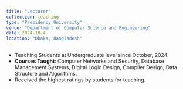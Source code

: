 ```yaml
---
title: "Lecturer"
collection: teaching
type: "Presidency University"
venue: "Department of Computer Science and Engineering"
date: 2024-10-4
location: "Dhaka, Bangladesh"
---
```

* Teaching Students at Undergraduate level since October, 2024.
* **Courses Taught**: Computer Networks and Security, Database Management Systems, Digital Logic Design, Compiler Design, Data Structure and Algorithms.
* Received the highest ratings by students for teaching.
